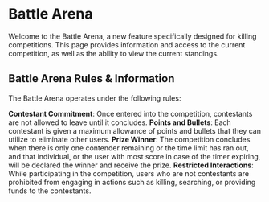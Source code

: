 # Battle Arena
Welcome to the Battle Arena, a new feature specifically designed for killing competitions. This page provides information and access to the current competition, as well as the ability to view the current standings.

## Battle Arena Rules & Information
The Battle Arena operates under the following rules:

**Contestant Commitment**: Once entered into the competition, contestants are not allowed to leave until it concludes.
**Points and Bullets**: Each contestant is given a maximum allowance of points and bullets that they can utilize to eliminate other users.
**Prize Winner**: The competition concludes when there is only one contender remaining or the time limit has ran out, and that individual, or the user with most score in case of the timer expiring, will be declared the winner and receive the prize.
**Restricted Interactions**: While participating in the competition, users who are not contestants are prohibited from engaging in actions such as killing, searching, or providing funds to the contestants.
